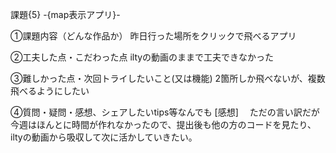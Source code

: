 課題{5} -{map表示アプリ}-

①課題内容（どんな作品か）
昨日行った場所をクリックで飛べるアプリ

②工夫した点・こだわった点
iltyの動画のままで工夫できなかった

③難しかった点・次回トライしたいこと(又は機能)
2箇所しか飛べないが、複数飛べるようにしたい

④質問・疑問・感想、シェアしたいtips等なんでも
[感想]　
ただの言い訳だが今週はほんとに時間が作れなかったので、提出後も他の方のコードを見たり、iltyの動画から吸収して次に活かしていきたい。
